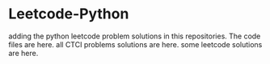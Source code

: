 # Leetcode-Python
adding the python leetcode problem solutions in this repositories. 
The code files are here.
all CTCI problems solutions are here.
some leetcode solutions are here.
















































































































































































































































































































































































































































































































































































































































































































































































































































